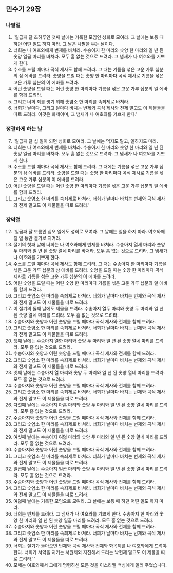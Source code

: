 ## 민수기 29장

### 나팔절
1. '일곱째 달 초하루인 첫째 날에는 거룩한 모임인 성회로 모여라. 그 날에는 보통 때 하던 어떤 일도 하지 마라. 그 날은 나팔을 부는 날이다.
2. 너희는 나 여호와에게 번제를 바쳐라. 수송아지 한 마리와 숫양 한 마리와 일 년 된 숫양 일곱 마리를 바쳐라. 모두 흠 없는 것으로 드려라. 그 냄새가 나 여호와를 기쁘게 한다.
3. 수소를 드릴 때마다 곡식 제사도 함께 드려라. 그 때는 기름을 섞은 고운 가루 십분의 삼 에바를 드려라. 숫양을 드릴 때는 숫양 한 마리마다 곡식 제사로 기름을 섞은 고운 가루 십분의 이 에바를 드려라.
4. 어린 숫양을 드릴 때는 어린 숫양 한 마리마다 기름을 섞은 고운 가루 십분의 일 에바를 함께 드려라.
5. 그리고 너희 죄를 씻기 위해 숫염소 한 마리를 속죄제로 바쳐라.
6. 너희가 날마다, 그리고 달마다 바치는 번제와 곡식 제사와 전제 말고도 이 제물들을 따로 드려라. 이것은 화제이며, 그 냄새가 나 여호와를 기쁘게 한다.'
### 정결하게 하는 날
7. '일곱째 달 십 일이 되면 성회로 모여라. 그 날에는 먹지도 말고, 일하지도 마라.
8. 너희는 나 여호와에게 번제를 바쳐라. 수송아지 한 마리와 숫양 한 마리와 일 년 된 숫양 일곱 마리를 바쳐라. 모두 흠 없는 것으로 드려라. 그 냄새가 나 여호와를 기쁘게 한다.
9. 수소를 드릴 때마다 곡식 제사도 함께 드려라. 그 때에는 기름을 섞은 고운 가루 십분의 삼 에바를 드려라. 숫양을 드릴 때는 숫양 한 마리마다 곡식 제사로 기름을 섞은 고운 가루 십분의 이 에바를 드려라.
10. 어린 숫양을 드릴 때는 어린 숫양 한 마리마다 기름을 섞은 고운 가루 십분의 일 에바를 함께 드려라.
11. 그리고 숫염소 한 마리를 속죄제로 바쳐라. 너희가 날마다 바치는 번제와 곡식 제사와 전제 말고도 이 제물들을 따로 드려라.'
### 장막절
12. '일곱째 달 보름인 십오 일에도 성회로 모여라. 그 날에는 일을 하지 마라. 여호와께 칠 일 동안 절기로 지켜라.
13. 절기의 첫째 날에 너희는 나 여호와에게 번제를 바쳐라. 수송아지 열세 마리와 숫양 두 마리와 일 년 된 숫양 열네 마리를 바쳐라. 모두 흠 없는 것으로 드려라. 그 냄새가 나 여호와를 기쁘게 한다.
14. 수소를 드릴 때마다 곡식 제사도 함께 드려라. 그 때는 수송아지 한 마리마다 기름을 섞은 고운 가루 십분의 삼 에바를 드려라. 숫양을 드릴 때는 숫양 한 마리마다 곡식 제사로 기름을 섞은 고운 가루 십분의 이 에바를 드려라.
15. 어린 숫양을 드릴 때는 어린 숫양 한 마리마다 기름을 섞은 고운 가루 십분의 일 에바를 함께 드려라.
16. 그리고 숫염소 한 마리를 속죄제로 바쳐라. 너희가 날마다 바치는 번제와 곡식 제사와 전제 말고도 이 제물들을 따로 드려라.
17. 이 절기의 둘째 날에도 제물을 드려라. 수송아지 열두 마리와 숫양 두 마리와 일 년 된 숫양 열네 마리를 드려라. 모두 흠 없는 것으로 드려라.
18. 수송아지와 숫양과 어린 숫양을 드릴 때마다 곡식 제사와 전제를 함께 드려라.
19. 그리고 숫염소 한 마리를 속죄제로 바쳐라. 너희가 날마다 바치는 번제와 곡식 제사와 전제 말고도 이 제물들을 따로 드려라.
20. 셋째 날에는 수송아지 열한 마리와 숫양 두 마리와 일 년 된 숫양 열네 마리를 드려라. 모두 흠 없는 것으로 드려라.
21. 수송아지와 숫양과 어린 숫양을 드릴 때마다 곡식 제사와 전제를 함께 드려라.
22. 그리고 숫염소 한 마리를 속죄제로 바쳐라. 너희가 날마다 바치는 번제와 곡식 제사와 전제 말고도 이 제물들을 따로 드려라.
23. 넷째 날에는 수송아지 열 마리와 숫양 두 마리와 일 년 된 숫양 열네 마리를 드려라. 모두 흠 없는 것으로 드려라.
24. 수송아지와 숫양과 어린 숫양을 드릴 때마다 곡식 제사와 전제를 함께 드려라.
25. 그리고 숫염소 한 마리를 속죄제로 바쳐라. 너희가 날마다 바치는 번제와 곡식 제사와 전제 말고도 이 제물들을 따로 드려라.
26. 다섯째 날에는 수송아지 아홉 마리와 숫양 두 마리와 일 년 된 숫양 열네 마리를 드려라. 모두 흠 없는 것으로 드려라.
27. 수송아지와 숫양과 어린 숫양을 드릴 때마다 곡식 제사와 전제를 함께 드려라.
28. 그리고 숫염소 한 마리를 속죄제로 바쳐라. 너희가 날마다 바치는 번제와 곡식 제사와 전제 말고도 이 제물들을 따로 드려라.
29. 여섯째 날에는 수송아지 여덟 마리와 숫양 두 마리와 일 년 된 숫양 열네 마리를 드려라. 모두 흠 없는 것으로 드려라.
30. 수송아지와 숫양과 어린 숫양을 드릴 때마다 곡식 제사와 전제를 함께 드려라.
31. 그리고 숫염소 한 마리를 속죄제로 바쳐라. 너희가 날마다 바치는 번제와 곡식 제사와 전제 말고도 이 제물들을 따로 드려라.
32. 일곱째 날에는 수송아지 일곱 마리와 숫양 두 마리와 일 년 된 숫양 열네 마리를 드려라. 모두 흠 없는 것으로 드려라.
33. 수송아지와 숫양과 어린 숫양을 드릴 때마다 곡식 제사와 전제를 함께 드려라.
34. 그리고 숫염소 한 마리를 속죄제로 바쳐라. 너희가 날마다 바치는 번제와 곡식 제사와 전제 말고도 이 제물들을 따로 드려라.
35. 여덟째 날에는 거룩한 모임으로 모여라. 그 날에는 보통 때 하던 어떤 일도 하지 마라.
36. 너희는 번제를 드려라. 그 냄새가 나 여호와를 기쁘게 한다. 수송아지 한 마리와 숫양 한 마리와 일 년 된 숫양 일곱 마리를 드려라. 모두 흠 없는 것으로 드려라.
37. 수송아지와 숫양과 어린 숫양을 드릴 때마다 곡식 제사와 전제를 함께 드려라.
38. 그리고 숫염소 한 마리를 속죄제로 바쳐라. 너희가 날마다 바치는 번제와 곡식 제사와 전제 말고도 이 제물들을 따로 드려라.
39. 너희는 절기가 돌아오면 번제와 곡식 제사와 전제와 화목제를 나 여호와에게 드려야 한다. 너희가 서약을 지키는 서원제와 자진해서 드리는 낙헌제 말고도 이 제물을 따로 드려라.'"
40. 모세는 여호와께서 그에게 명령하신 모든 것을 이스라엘 백성에게 일러 주었습니다.